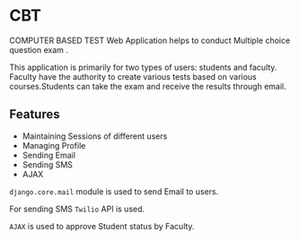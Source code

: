 
# CBT

COMPUTER BASED TEST Web Application helps to conduct Multiple choice question exam .

This application is primarily for two types of users: students and faculty.
Faculty have the authority to create various tests based on various courses.Students can take the exam and receive the results through email.

## Features

- Maintaining Sessions of different users
- Managing Profile
- Sending Email
- Sending SMS
- AJAX

`django.core.mail` module is used to send Email to users.

For sending SMS `Twilio` API is used.

`AJAX` is used to approve Student status by Faculty. 
